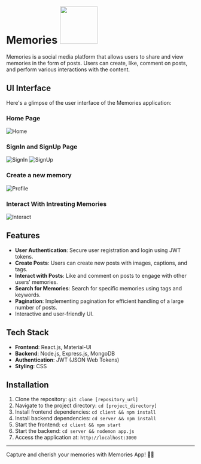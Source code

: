 # Memories <img src="https://github.com/adi2109/Memories/assets/81423231/16d08972-8edc-412a-b734-f0f8efb5bf7d" height=100 />

Memories is a social media platform that allows users to share and view memories in the form of posts. Users can create, like, comment on posts, and perform various interactions with the content.

## UI Interface

Here's a glimpse of the user interface of the Memories application:

### Home Page
![Home](https://github.com/adi2109/Memories/assets/81423231/e6fb7bda-e0d6-4fad-99ea-2360ae9ee115)

### SignIn and SignUp Page
![SignIn](https://github.com/adi2109/Memories/assets/81423231/f485886d-3f66-4e2c-a599-beab945eab04)
![SignUp](https://github.com/adi2109/Memories/assets/81423231/7f8414a6-782c-4642-9927-abaf41fc05c8)

### Create a new memory 
![Profile](https://github.com/adi2109/Memories/assets/81423231/38386c78-25ba-4396-a0d4-e715fb644836)

### Interact With Intresting Memories
![Interact](https://github.com/adi2109/Memories/assets/81423231/e9e68a47-6661-4b2d-add4-1dde49606a84)


## Features

- **User Authentication**: Secure user registration and login using JWT tokens.
- **Create Posts**: Users can create new posts with images, captions, and tags.
- **Interact with Posts**: Like and comment on posts to engage with other users' memories.
- **Search for Memories**: Search for specific memories using tags and keywords.
- **Pagination**: Implementing pagination for efficient handling of a large number of posts.
- Interactive and user-friendly UI.

## Tech Stack

- **Frontend**: React.js, Material-UI
- **Backend**: Node.js, Express.js, MongoDB
- **Authentication**: JWT (JSON Web Tokens)
- **Styling**: CSS

## Installation

1. Clone the repository: `git clone [repository_url]`
2. Navigate to the project directory: `cd [project_directory]`
3. Install frontend dependencies: `cd client && npm install`
4. Install backend dependencies: `cd server && npm install`
5. Start the frontend: `cd client && npm start`
6. Start the backend: `cd server && nodemon app.js`
7. Access the application at: `http://localhost:3000`


---

Capture and cherish your memories with Memories App! 📸✨

